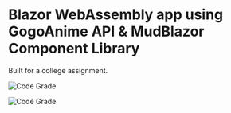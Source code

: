 # Blazor WebAssembly app using GogoAnime API &amp; MudBlazor Component Library
Built for a college assignment.

![Code Grade](https://api.codiga.io/project/35270/score/svg)

![Code Grade](https://api.codiga.io/project/35270/status/svg)
